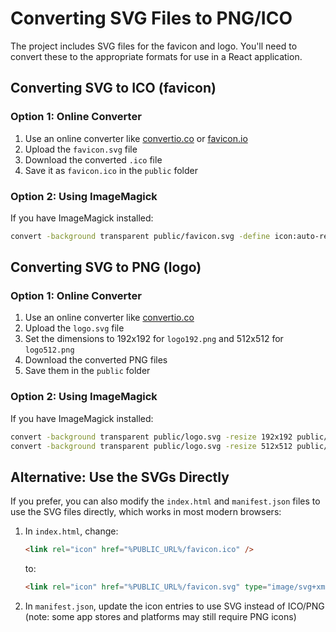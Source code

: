# Converting SVG Files to PNG/ICO

The project includes SVG files for the favicon and logo. You'll need to convert these to the appropriate formats for use in a React application.

## Converting SVG to ICO (favicon)

### Option 1: Online Converter

1. Use an online converter like [convertio.co](https://convertio.co/svg-ico/) or [favicon.io](https://favicon.io/favicon-converter/)
2. Upload the `favicon.svg` file
3. Download the converted `.ico` file
4. Save it as `favicon.ico` in the `public` folder

### Option 2: Using ImageMagick

If you have ImageMagick installed:

```bash
convert -background transparent public/favicon.svg -define icon:auto-resize=16,32,48,64 public/favicon.ico
```

## Converting SVG to PNG (logo)

### Option 1: Online Converter

1. Use an online converter like [convertio.co](https://convertio.co/svg-png/)
2. Upload the `logo.svg` file
3. Set the dimensions to 192x192 for `logo192.png` and 512x512 for `logo512.png`
4. Download the converted PNG files
5. Save them in the `public` folder

### Option 2: Using ImageMagick

If you have ImageMagick installed:

```bash
convert -background transparent public/logo.svg -resize 192x192 public/logo192.png
convert -background transparent public/logo.svg -resize 512x512 public/logo512.png
```

## Alternative: Use the SVGs Directly

If you prefer, you can also modify the `index.html` and `manifest.json` files to use the SVG files directly, which works in most modern browsers:

1. In `index.html`, change:

   ```html
   <link rel="icon" href="%PUBLIC_URL%/favicon.ico" />
   ```

   to:

   ```html
   <link rel="icon" href="%PUBLIC_URL%/favicon.svg" type="image/svg+xml" />
   ```

2. In `manifest.json`, update the icon entries to use SVG instead of ICO/PNG (note: some app stores and platforms may still require PNG icons)
